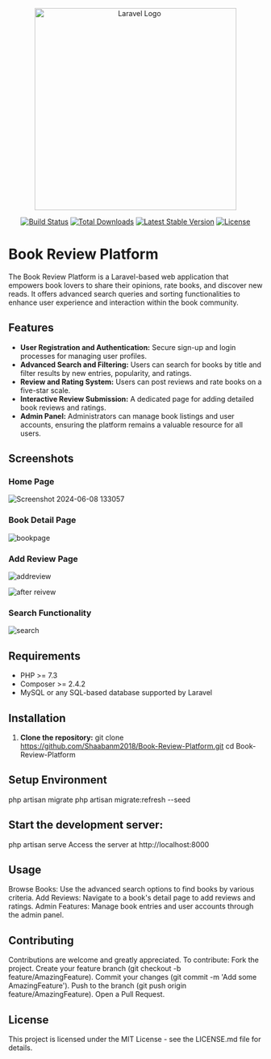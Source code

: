 <p align="center"><a href="https://laravel.com" target="_blank"><img src="https://raw.githubusercontent.com/laravel/art/master/logo-lockup/5%20SVG/2%20CMYK/1%20Full%20Color/laravel-logolockup-cmyk-red.svg" width="400" alt="Laravel Logo"></a></p>

<p align="center">
<a href="https://github.com/laravel/framework/actions"><img src="https://github.com/laravel/framework/workflows/tests/badge.svg" alt="Build Status"></a>
<a href="https://packagist.org/packages/laravel/framework"><img src="https://img.shields.io/packagist/dt/laravel/framework" alt="Total Downloads"></a>
<a href="https://packagist.org/packages/laravel/framework"><img src="https://img.shields.io/packagist/v/laravel/framework" alt="Latest Stable Version"></a>
<a href="https://packagist.org/packages/laravel/framework"><img src="https://img.shields.io/packagist/l/laravel/framework" alt="License"></a>
</p>

# Book Review Platform

The Book Review Platform is a Laravel-based web application that empowers book lovers to share their opinions, rate books, and discover new reads. It offers advanced search queries and sorting functionalities to enhance user experience and interaction within the book community.

## Features

- **User Registration and Authentication:** Secure sign-up and login processes for managing user profiles.
- **Advanced Search and Filtering:** Users can search for books by title and filter results by new entries, popularity, and ratings.
- **Review and Rating System:** Users can post reviews and rate books on a five-star scale.
- **Interactive Review Submission:** A dedicated page for adding detailed book reviews and ratings.
- **Admin Panel:** Administrators can manage book listings and user accounts, ensuring the platform remains a valuable resource for all users.

## Screenshots

### Home Page
![Screenshot 2024-06-08 133057](https://github.com/Shaabanm2018/Book-Review-Platform/assets/76607364/73a17e90-cd1b-48fa-baf9-6bb241b61298)



### Book Detail Page
![bookpage](https://github.com/Shaabanm2018/Book-Review-Platform/assets/76607364/549a544d-7f65-4942-9ca5-bfbe8c619f8f)


### Add Review Page
![addreview](https://github.com/Shaabanm2018/Book-Review-Platform/assets/76607364/c1393e8e-675f-4ddc-9b58-00b8c6434047)


![after reivew](https://github.com/Shaabanm2018/Book-Review-Platform/assets/76607364/69ef78f2-66a2-470b-8fe0-fb6d38171fe4)


### Search Functionality 
![search](https://github.com/Shaabanm2018/Book-Review-Platform/assets/76607364/b4ef5f89-277c-4398-9fd7-7c8552de2c1b)


## Requirements

- PHP >= 7.3
- Composer >= 2.4.2
- MySQL or any SQL-based database supported by Laravel

## Installation

1. **Clone the repository:**
   git clone https://github.com/Shaabanm2018/Book-Review-Platform.git
   cd Book-Review-Platform

## Setup Environment
php artisan migrate
php artisan migrate:refresh --seed

## Start the development server:
php artisan serve
Access the server at http://localhost:8000

## Usage
Browse Books: Use the advanced search options to find books by various criteria.
Add Reviews: Navigate to a book's detail page to add reviews and ratings.
Admin Features: Manage book entries and user accounts through the admin panel.

## Contributing
Contributions are welcome and greatly appreciated. To contribute:
Fork the project.
Create your feature branch (git checkout -b feature/AmazingFeature).
Commit your changes (git commit -m 'Add some AmazingFeature').
Push to the branch (git push origin feature/AmazingFeature).
Open a Pull Request.

## License
This project is licensed under the MIT License - see the LICENSE.md file for details.
